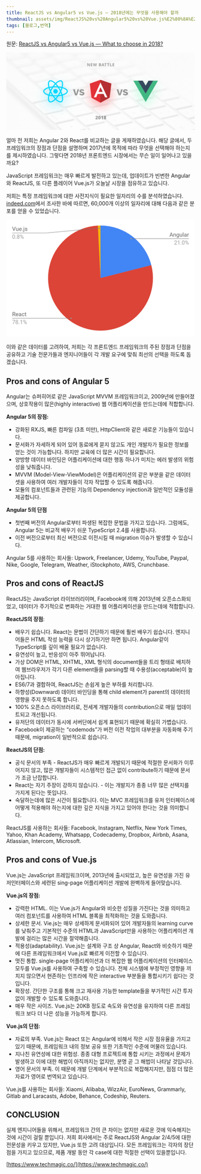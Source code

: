 ```yaml
---
title: ReactJS vs Angular5 vs Vue.js — 2018년에는 무엇을 사용해야 할까
thumbnail: assets/img/ReactJS%20vs%20Angular5%20vs%20Vue.js%E2%80%8A%E2%80%94%E2%80%8A2018%E1%84%82%E1%85%A7%E1%86%AB%E1%84%8B%E1%85%A6%E1%84%82%E1%85%B3%E1%86%AB%20%E1%84%86%E1%85%AE%E1%84%8B%E1%85%A5%E1%86%BA%E1%84%8B%E1%85%B3%E1%86%AF%20%E1%84%89%E1%85%A1%E1%84%8B%E1%85%AD%E1%86%BC%E1%84%92%E1%85%A2%E1%84%8B%E1%85%A3%20%E1%84%92%E1%85%A1%E1%86%AF%E1%84%81%E1%85%A1/87521561-69BF-4876-AEC5-3F63D131DB55.png
tags: [블로그,번역]
---
```

 

원문: [ReactJS vs Angular5 vs Vue.js — What to choose in 2018?](https://medium.com/@TechMagic/reactjs-vs-angular5-vs-vue-js-what-to-choose-in-2018-b91e028fa91d)

![](/assets/img/ReactJS%20vs%20Angular5%20vs%20Vue.js%E2%80%8A%E2%80%94%E2%80%8A2018%E1%84%82%E1%85%A7%E1%86%AB%E1%84%8B%E1%85%A6%E1%84%82%E1%85%B3%E1%86%AB%20%E1%84%86%E1%85%AE%E1%84%8B%E1%85%A5%E1%86%BA%E1%84%8B%E1%85%B3%E1%86%AF%20%E1%84%89%E1%85%A1%E1%84%8B%E1%85%AD%E1%86%BC%E1%84%92%E1%85%A2%E1%84%8B%E1%85%A3%20%E1%84%92%E1%85%A1%E1%86%AF%E1%84%81%E1%85%A1/87521561-69BF-4876-AEC5-3F63D131DB55.png)

얼마 전 저희는 Angular 2와 React를 비교하는 글을 게재하였습니다. 해당 글에서, 두 프레임워크의 장점과 단점을 설명하며 2017년에 목적에 따라 무엇을 선택해야 하는지를 제시하였습니다. 그렇다면 2018년 프론트엔드 시장에서는 무슨 일이 일어나고 있을까요?

JavaScript 프레임워크는 매우 빠르게 발전하고 있는데, 업데이트가 빈번한 Angular와 ReactJS, 또 다른 플레이어 Vue.js가 오늘날 시장을 점유하고 있습니다.

저희는 특정 프레임워크에 대한 사전지식이 필요한 일자리의 수를 분석하였습니다. [indeed.com](indeed.com)에서 조사한 바에 따르면, 60,000개 이상의 일자리에 대해 다음과 같은 분포를 얻을 수 있었습니다.

![](/assets/img/ReactJS%20vs%20Angular5%20vs%20Vue.js%E2%80%8A%E2%80%94%E2%80%8A2018%E1%84%82%E1%85%A7%E1%86%AB%E1%84%8B%E1%85%A6%E1%84%82%E1%85%B3%E1%86%AB%20%E1%84%86%E1%85%AE%E1%84%8B%E1%85%A5%E1%86%BA%E1%84%8B%E1%85%B3%E1%86%AF%20%E1%84%89%E1%85%A1%E1%84%8B%E1%85%AD%E1%86%BC%E1%84%92%E1%85%A2%E1%84%8B%E1%85%A3%20%E1%84%92%E1%85%A1%E1%86%AF%E1%84%81%E1%85%A1/A4A71B05-E9CD-4768-AD7C-1DD2A111DA39.png)

이와 같은 데이터를 고려하여, 저희는 각 프론트엔드 프레임워크의 주된 장점과 단점을 공유하고 기술 전문가들과 엔지니어들이 각 개발 요구에 맞춰 최선의 선택을 하도록 돕겠습니다.

## Pros and cons of Angular 5
Angular는 슈퍼히어로 같은 JavaScript MVVM 프레임워크이고, 2009년에 만들어졌으며, 상호작용이 많은(highly interactive) 웹 어플리케이션을 만드는데에 적합합니다.

**Angular 5의 장점:**

* 강화된 RXJS, 빠른 컴파일 (3초 미만), HttpClient와 같은 새로운 기능들이 있습니다.
* 문서화가 자세하게 되어 있어 동료에게 묻지 않고도 개인 개발자가 필요한 정보를 얻는 것이 가능합니다. 하지만 교육에 더 많은 시간이 필요합니다.
* 양방향 데이터 바인딩은 어플리케이션에 대한 행동 하나가 미치는 에러 발생의 위험성을 낮춰줍니다.
* MVVM (Model-View-ViewModel)은 어플리케이션의 같은 부분을 같은 데이터셋을 사용하여 여러 개발자들이 각자 작업할 수 있도록 해줍니다.
* 모듈의 컴포넌트들과 관련된 기능의 Dependency injection과 일반적인 모듈성을 제공합니다.

**Angular 5의 단점**

* 첫번째 버전의 Angular로부터 파생된 복잡한 문법을 가지고 있습니다. 그럼에도, Angular 5는 비교적 배우기 쉬운 TypeScript 2.4를 사용합니다.
* 이전 버전으로부터 최신 버전으로 이전시킬 때 migration 이슈가 발생할 수 있습니다.

Angular 5를 사용하는 회사들: Upwork, Freelancer, Udemy, YouTube, Paypal, Nike, Google, Telegram, Weather, iStockphoto, AWS, Crunchbase.

## Pros and cons of ReactJS
ReactJS는 JavaScript 라이브러리이며, Facebook에 의해 2013년에 오픈소스화되었고, 데이터가 주기적으로 변화하는 거대한 웹 어플리케이션을 만드는데에 적합합니다.

**ReactJS의 장점**:

* 배우기 쉽습니다. React는 문법이 간단하기 때문에 훨씬 배우기 쉽습니다. 엔지니어들은 HTML 작성 능력을 다시 상기하기만 하면 됩니다. Angular같이 TypeScript를 깊이 배울 필요가 없습니다. 
* 유연성이 높고, 반응성이 아주 뛰어납니다.
* 가상 DOM은 HTML, XHTML, XML 형식의 document들을 트리 형태로 배치하여 웹브라우저가 각기 다른 element들을 parsing할 때 수용성(acceptable)이 높아집니다.
* ES6/7과 결합하여, ReactJS는 손쉽게 높은 부하를 처리합니다.
* 하향성(Downward) 데이터 바인딩을 통해 child element가 parent의 데이터의 영향을 주지 못하도록 합니다.
* 100% 오픈소스 라이브러리로, 전세계 개발자들의 contribution으로 매일 업데이트되고 개선됩니다.
* 유저단의 데이터가 동시에 서버단에서 쉽게 표현되기 때문에 확실히 가볍습니다.
* Facebook이 제공하는 “codemods”가 버전 이전 작업의 대부분을 자동화해 주기 때문에, migration이 일반적으로 쉽습니다.

**ReactJS의 단점:**

* 공식 문서의 부족 - ReactJS가 매우 빠르게 개발되기 때문에 적절한 문서화가 이루어지지 않고, 많은 개발자들이 시스템적인 접근 없이 contribute하기 때문에 문서가 조금 난잡합니다.
* React는 자기 주장이 강하지 않습니다. - 이는 개발지가 종종 너무 많은 선택지를 가지게 된다는 뜻입니다. 
* 숙달하는데에 많은 시간이 필요합니다. 이는 MVC 프레임워크를 유저 인터페이스에 어떻게 적용해야 하는지에 대한 깊은 지식을 가지고 있어야 한다는 것을 의미합니다.

ReactJS를 사용하는 회사들: Facebook, Instagram, Netflix, New York Times, Yahoo, Khan Academy, Whatsapp, Codecademy, Dropbox, Airbnb, Asana, Atlassian, Intercom, Microsoft.

## Pros and cons of Vue.js
Vue.js는 JavaScript 프레임워크이며, 2013년에 출시되었고, 높은 유연성을 가진 유저인터페이스와 세련된 sing-page 어플리케이션 개발에 완벽하게 들어맞습니다.

**Vue.js의 장점:**

* 강력한 HTML. 이는 Vue.js가 Angular와 비슷한 성질을 가진다는 것을 의미하고 여러 컴포넌트를 사용하여 HTML 블록을 최적화하는 것을 도와줍니다.
* 상세한 문서. Vie.js는 매우 상세하게 문서화되어 있어 개발자들의 learning curve를 낮춰주고 기본적인 수준의 HTML과 JavaScript만을 사용하는 어플리케이션 개발에 걸리는 많은 시간을 절약해줍니다.
* 적용성(adaptability). Vue.js는 설계와 구조 상 Angular, React와 비슷하기 때문에 다른 프레임워크에서 Vue.js로 빠르게 이전할 수 있습니다.
* 멋진 통합. single-page 어플리케이션과 더 복잡한 웹 어플리케이션의 인터페이스 모두를 Vue.js를 사용하여 구축할 수 있습니다. 전체 시스템에 부정적인 영향을 끼치지 않으면서 현존하는 인프라에 작은 interactive 부분들을 통합시키기 쉽다는 것입니다.
* 확장성. 간단한 구조를 통해 크고 재사용 가능한 template들을 부가적인 시간 투자 없이 개발할 수 있도록 도와줍니다.
* 매우 작은 사이즈. Vue.js는 20KB 정도로 속도와 유연성을 유지하여 다른 프레임워크 보다 더 나은 성능을 가능하게 합니다. 

**Vue.js의 단점:**

* 자료의 부족. Vue.js는 React 또는 Angular에 비해서 작은 시장 점유율을 가지고 있기 때문에, 프레임워크 내의 정보 공유 또한 기초적인 수준에 머물러 있습니다.
* 지나친 유연성에 대한 위험성. 종종 대형 프로젝트에 통합 시키는 과정에서 문제가 발생하고 이에 대한 해법이 아직까지는 없지만, 분명 곧 그 해법이 나타날 것입니다.
* 영어 문서의 부족. 이 때문에 개발 단계에서 부분적으로 복잡해지지만, 점점 더 많은 자료가 영어로 번역되고 있습니다.

Vue.js를 사용하는 회사들: Xiaomi, Alibaba, WizzAir, EuroNews, Grammarly, Gitlab and Laracasts, Adobe, Behance, Codeship, Reuters.

## CONCLUSION
실제 엔지니어들을 위해서, 프레임워크 간의 큰 차이는 없지만 새로운 것에 익숙해지는 것에 시간이 걸릴 뿐입니다. 저희 회사에서는 주로 ReactJS와 Angular 2/4/5에 대한 전문성을 키우고 있지만, Vue.js 또한 고려 대상입니다. 모든 프레임워크는 각자의 장단점을 가지고 있으므로, 제품 개발 동안 각 case에 대한 적절한 선택이 있을뿐입니다.

[https://www.techmagic.co/](https://www.techmagic.co/)